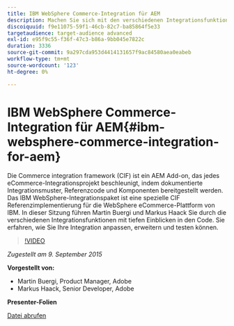 ```yaml
---
title: IBM WebSphere Commerce-Integration für AEM
description: Machen Sie sich mit den verschiedenen Integrationsfunktionen vertraut, indem Sie sich tief in den Code eintauchen. Erfahren Sie, wie Sie Ihre Integration anpassen, erweitern und testen können.
discoiquuid: f9e11075-59f1-46cb-82c7-ba85864f5e33
targetaudience: target-audience advanced
exl-id: e95f9c55-f36f-47c3-b86a-9bb045e7822c
duration: 3336
source-git-commit: 9a297cda953d4414131657f9ac84580aea0eabeb
workflow-type: tm+mt
source-wordcount: '123'
ht-degree: 0%

---
```


# IBM WebSphere Commerce-Integration für AEM{#ibm-websphere-commerce-integration-for-aem}

Die Commerce integration framework (CIF) ist ein AEM Add-on, das jedes eCommerce-Integrationsprojekt beschleunigt, indem dokumentierte Integrationsmuster, Referenzcode und Komponenten bereitgestellt werden. Das IBM WebSphere-Integrationspaket ist eine spezielle CIF Referenzimplementierung für die WebSphere eCommerce-Plattform von IBM. In dieser Sitzung führen Martin Buergi und Markus Haack Sie durch die verschiedenen Integrationsfunktionen mit tiefen Einblicken in den Code. Sie erfahren, wie Sie Ihre Integration anpassen, erweitern und testen können.

>[!VIDEO](https://video.tv.adobe.com/v/19375/?quality=9)

*Zugestellt am 9. September 2015*

**Vorgestellt von:**

* Martin Buergi, Product Manager, Adobe
* Markus Haack, Senior Developer, Adobe

**Presenter-Folien**

[Datei abrufen](assets/150909-aem-gems-ibm-websphere-commerce-integration.pdf)
<!--
[Get back to the Overview](https://helpx.adobe.com/experience-manager/kt/eseminars/gems/aem-index.html)
-->
